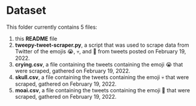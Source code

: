 # Dataset

This folder currently contains 5 files:

 1. this **README** file
 2. **tweepy-tweet-scraper.py**, a script that was used to scrape data from Twitter of the emojis 😭, 💀, and 🗿 from tweets posted on February 19, 2022.
 3. **crying.csv**, a file containing the tweets containing the emoji 😭 that were scraped, gathered on February 19, 2022.
 4. **skull.csv**, a file containing the tweets containing the emoji 💀 that were scraped, gathered on February 19, 2022.
 5. **moai.csv**, a file containing the tweets containing the emoji 🗿 that were scraped, gathered on February 19, 2022.
